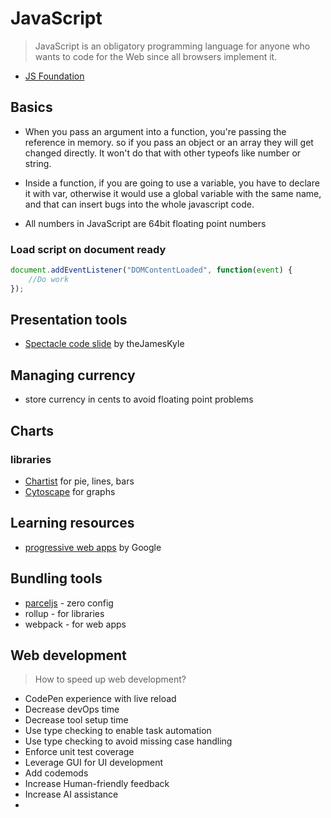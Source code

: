 # JavaScript

> JavaScript is an obligatory programming language for anyone who wants to code for the Web since all browsers implement it.

- [JS Foundation](https://js.foundation)

## Basics

- When you pass an argument into a function, you're passing the reference in memory. so if you pass an object or an array they will get changed directly. It won't do that with other typeofs like number or string.
 
- Inside a function, if you are going to use a variable, you have to declare it with var, otherwise it would use a global variable with the same name, and that can insert bugs into the whole javascript code.
  
 
- All numbers in JavaScript are 64bit floating point numbers

### Load script on document ready
```js
document.addEventListener("DOMContentLoaded", function(event) { 
    //Do work
});
```

## Presentation tools

- [Spectacle code slide](https://github.com/thejameskyle/spectacle-code-slide) by theJamesKyle

## Managing currency

- store currency in cents to avoid floating point problems


## Charts

### libraries
- [Chartist](http://gionkunz.github.io/chartist-js/) for pie, lines, bars
- [Cytoscape](http://js.cytoscape.org/) for graphs

## Learning resources

- [progressive web apps](https://developers.google.com/web/ilt/pwa/) by Google


## Bundling tools

- [parceljs](https://parceljs.org) - zero config
- rollup - for libraries
- webpack - for web apps


## Web development

> How to speed up web development?

- CodePen experience with live reload
- Decrease devOps time
- Decrease tool setup time
- Use type checking to enable task automation
- Use type checking to avoid missing case handling
- Enforce unit test coverage
- Leverage GUI for UI development
- Add codemods
- Increase Human-friendly feedback
- Increase AI assistance
- 